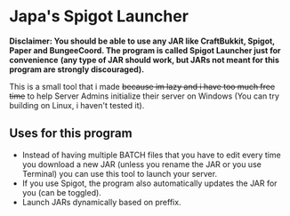 # Japa's Spigot Launcher
**Disclaimer: You should be able to use any JAR like CraftBukkit, Spigot, Paper and BungeeCoord. The program is called Spigot Launcher just for convenience**
**(any type of JAR should work, but JARs not meant for this program are strongly discouraged).**

This is a small tool that i made ~~because im lazy and i have too much free time~~ to help Server Admins initialize their server on Windows (You can try building on Linux, i haven't tested it).

## Uses for this program
- Instead of having multiple BATCH files that you have to edit every time you download a new JAR (unless you rename the JAR or you use Terminal) you can use this tool to launch your server.
- If you use Spigot, the program also automatically updates the JAR for you (can be toggled).
- Launch JARs dynamically based on preffix.
